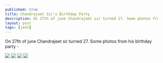 ```yaml
---
published: true
title: Chandrajeet Sir's Birthday Party
description: On 27th of june Chandrajeet sir turned 27. Some photos from his birthday party -
layout: post
tags: [jeet]
---
```

On 27th of june Chandrajeet sir turned 27. Some photos from his birthday party -

![](https://1.bp.blogspot.com/-wBssLuqivYA/V3YMHEwemNI/AAAAAAAACk0/7Zy1Y3mAoLk9E22nLva2r1fentNpapMbQCKgB/s1600/IMG-20160630-WA0005_1467353718958.jpg)
![](https://2.bp.blogspot.com/-pwozOgyf9LU/V3YMKmFPaEI/AAAAAAAAClA/JGx1pr1uiLA52_RoZrFB7talvL3ELWwUQCLcB/s1600/IMG-20160630-WA0008_1467353673701.jpg)
![](https://2.bp.blogspot.com/-gEh8o3y55C0/V3YMHSLLwfI/AAAAAAAACk4/EwCzGVoW5FUeRQgVk26jFmqsFg6xeUc6gCKgB/s1600/IMG-20160630-WA0006_1467353694895.jpg)
![](https://1.bp.blogspot.com/-YBljST9ifVw/V3YMHsMHmYI/AAAAAAAACk8/vn3xO2AVqhkby7i3CTAQSt7ldJ7tXL5wwCKgB/s1600/IMG-20160630-WA0004_1467353738384.jpg)
